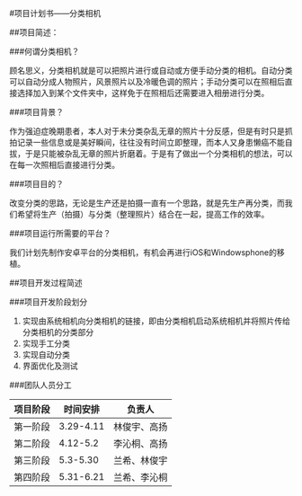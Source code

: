 #项目计划书——分类相机

##项目简述：###何谓分类相机？
顾名思义，分类相机就是可以把照片进行或自动或方便手动分类的相机。自动分类可以自动分成人物照片，风景照片以及冷暖色调的照片；手动分类可以在照相后直接选择加入到某个文件夹中，这样免于在照相后还需要进入相册进行分类。###项目背景？
作为强迫症晚期患者，本人对于未分类杂乱无章的照片十分反感，但是有时只是抓拍记录一些信息或是美好瞬间，往往没有时间立即整理，而本人又身患懒癌不能自拔，于是只能被杂乱无章的照片折磨着。于是有了做出一个分类相机的想法，可以在每一次照相后直接进行分类。###项目目的？改变分类的思路，无论是生产还是拍摄一直有一个思路，就是先生产再分类，而我们希望将生产（拍摄）与分类（整理照片）结合在一起，提高工作的效率。###项目运行所需要的平台？我们计划先制作安卓平台的分类相机，有机会再进行iOS和Windowsphone的移植。##项目开发过程简述
###项目开发阶段划分1.	实现由系统相机向分类相机的链接，即由分类相机启动系统相机并将照片传给分类相机的分类部分2.	实现手工分类3.	实现自动分类4.	界面优化及测试
###团队人员分工 | 项目阶段 |   时间安排   |   负责人   |
| ------  | ---------  | --------- |
| 第一阶段 | 3.29-4.11  | 林俊宇、高扬 |
| 第二阶段 | 4.12-5.2   | 李沁桐、高扬 |
| 第三阶段 | 5.3-5.30   | 兰希、林俊宇 |
| 第四阶段 | 5.31-6.21  | 兰希、李沁桐 |
